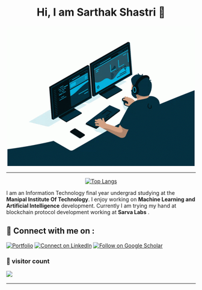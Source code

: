
<h1 align="center" > Hi, I am Sarthak Shastri 👋</h1>
<p align="center">
  <img src="https://github.com/sarthak815/sarthak815/blob/main/coding.gif"/>
</p>
<hr/>

<div align="center">


[![Top Langs](https://github-readme-stats-git-masterrstaa-rickstaa.vercel.app/api/top-langs/?username=sarthak815&title_color=2257EA&bg_color=f7f7f7&hide=html,css)](https://github.com/anuraghazra/github-readme-stats)

</div>


I am an Information Technology final year undergrad studying at the **Manipal Institute Of Technology**. I enjoy working on **Machine Learning and Artificial Intelligence** development. Currently I am trying my hand at blockchain protocol development working at **Sarva Labs** .
## 🔗 Connect with me on :

[![Portfolio](https://img.shields.io/badge/Portfolio-%23000000.svg?style=for-the-badge&logo=firefox&logoColor=#FF7139)](https://sarthak-shastri.netlify.app/)
[![Connect on LinkedIn](https://img.shields.io/badge/linkedin-%230077B5.svg?style=for-the-badge&logo=linkedin&logoColor=white)](https://www.linkedin.com/in/sarthak-s-676285186/)
[![Follow on Google Scholar](https://img.shields.io/badge/Google%20Scholar-4285F4?style=for-the-badge&logo=google-scholar&logoColor=white)](https://scholar.google.com/citations?user=sBA_RI8AAAAJ&hl=en)

### 👀 visitor count

![](https://komarev.com/ghpvc/?username=sarthak815&label=PROFILE+VIEWS)

<hr />
